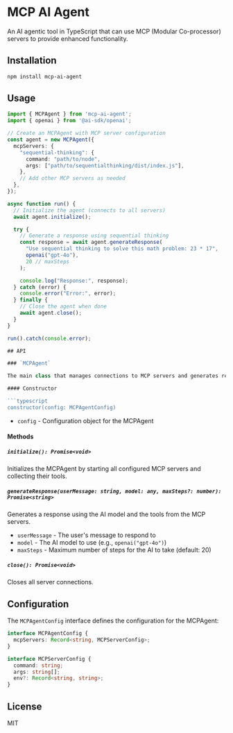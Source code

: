 # MCP AI Agent

An AI agentic tool in TypeScript that can use MCP (Modular Co-processor) servers to provide enhanced functionality.

## Installation

```bash
npm install mcp-ai-agent
```

## Usage

````typescript
import { MCPAgent } from 'mcp-ai-agent';
import { openai } from '@ai-sdk/openai';

// Create an MCPAgent with MCP server configuration
const agent = new MCPAgent({
  mcpServers: {
    "sequential-thinking": {
      command: "path/to/node",
      args: ["path/to/sequentialthinking/dist/index.js"],
    },
    // Add other MCP servers as needed
  },
});

async function run() {
  // Initialize the agent (connects to all servers)
  await agent.initialize();

  try {
    // Generate a response using sequential thinking
    const response = await agent.generateResponse(
      "Use sequential thinking to solve this math problem: 23 * 17",
      openai("gpt-4o"),
      20 // maxSteps
    );

    console.log("Response:", response);
  } catch (error) {
    console.error("Error:", error);
  } finally {
    // Close the agent when done
    await agent.close();
  }
}

run().catch(console.error);

## API

### `MCPAgent`

The main class that manages connections to MCP servers and generates responses.

#### Constructor

```typescript
constructor(config: MCPAgentConfig)
````

- `config` - Configuration object for the MCPAgent

#### Methods

##### `initialize(): Promise<void>`

Initializes the MCPAgent by starting all configured MCP servers and collecting their tools.

##### `generateResponse(userMessage: string, model: any, maxSteps?: number): Promise<string>`

Generates a response using the AI model and the tools from the MCP servers.

- `userMessage` - The user's message to respond to
- `model` - The AI model to use (e.g., `openai("gpt-4o")`)
- `maxSteps` - Maximum number of steps for the AI to take (default: 20)

##### `close(): Promise<void>`

Closes all server connections.

## Configuration

The `MCPAgentConfig` interface defines the configuration for the MCPAgent:

```typescript
interface MCPAgentConfig {
  mcpServers: Record<string, MCPServerConfig>;
}

interface MCPServerConfig {
  command: string;
  args: string[];
  env?: Record<string, string>;
}
```

## License

MIT
